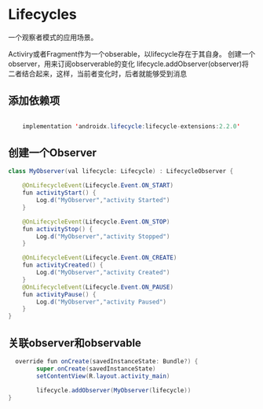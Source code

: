 

# Lifecycles
一个观察者模式的应用场景。

Activiry或者Fragment作为一个obserable，以lifecycle存在于其自身。
创建一个observer，用来订阅observerable的变化
lifecycle.addObserver(observer)将二者结合起来，这样，当前者变化时，后者就能够受到消息


## 添加依赖项
```java

    implementation 'androidx.lifecycle:lifecycle-extensions:2.2.0'

```
## 创建一个Observer
```java
class MyObserver(val lifecycle: Lifecycle) : LifecycleObserver {

    @OnLifecycleEvent(Lifecycle.Event.ON_START)
    fun activityStart() {
        Log.d("MyObserver","activity Started")
    }

    @OnLifecycleEvent(Lifecycle.Event.ON_STOP)
    fun activityStop() {
        Log.d("MyObserver","activity Stopped")
    }

    @OnLifecycleEvent(Lifecycle.Event.ON_CREATE)
    fun activityCreated() {
        Log.d("MyObserver","activity Created")
    }
    @OnLifecycleEvent(Lifecycle.Event.ON_PAUSE)
    fun activityPause() {
        Log.d("MyObserver","activity Paused")
    }
}
```	
## 关联observer和observable
```java
  override fun onCreate(savedInstanceState: Bundle?) {
        super.onCreate(savedInstanceState)
        setContentView(R.layout.activity_main)

        lifecycle.addObserver(MyObserver(lifecycle))
}


```		
